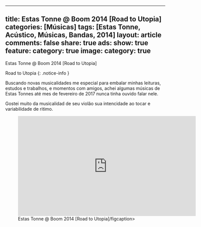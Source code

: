 
---
title: Estas Tonne @ Boom 2014 [Road to Utopia]
categories: [Músicas]
tags: [Estas Tonne, Acústico, Músicas, Bandas, 2014]
layout: article
comments: false
share: true
ads: 
 show: true
feature:
 category: true
image:
  category: true
---

Estas Tonne @ Boom 2014 [Road to Utopia]

<!--more-->

Road to Utopia
{: .notice-info }

Buscando novas musicalidades me especial para embalar minhas leituras, estudos e trabalhos, e momentos com amigos, achei algumas músicas de Estas Tonnes até mes de fevereiro de 2017 nunca tinha ouvido falar nele. 

Gostei muito da musicalidad de seu violão sua intencidade ao tocar e variabilidade de ritimo.

<figure>
<iframe width="560" height="315" src="https://www.youtube.com/embed/ScDxESck2t0" frameborder="0" allowfullscreen></iframe>
<figcaption>Estas Tonne @ Boom 2014 [Road to Utopia]/figcaption>
</figure>


